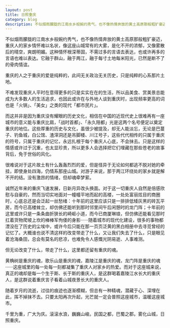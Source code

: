 ```yaml
---
layout: post
title: 日照重庆
category: blog
description: 不似烟雨朦胧的江南水乡般婉约秀气，也不像热情奔放的黄土高原那般粗犷豪迈，重庆人的家乡情怀难以名状，像这座山城常有的大雾，是化不开的浓郁，又像雾散后的晴空，爽朗明媚。这种情怀根深蒂固，不需……
---
```

不似烟雨朦胧的江南水乡般婉约秀气，也不像热情奔放的黄土高原那般粗犷豪迈，重庆人的家乡情怀难以名状，像这座山城常有的大雾，是化不开的浓郁，又像雾散后的晴空，爽朗明媚。这种情怀根深蒂固，不需过多的言语去表达，也或许再多的言语也难以表达。它融于群山，融于两江，融于每寸土地每米阳光，已然是断不了的骨肉情谊。

重庆的人之于重庆的爱是纯粹的，此间无关政治无关历史，只是纯粹的心系那片土地。

不难发现重庆人平时在意得更多的只是实实在在的生活，所以品美食、赏美景总能成为大多数人的生活追求，也因此或许在与外地人谈到重庆时，出现频率更高的词也是「火锅」、「美女」之类的现代「都市民片」。

而这并非是因为重庆没有耀眼的历史文化，相信在中国的近现代史上很难再有一座城市的意义能与重庆比肩，「战时首都」、「永久陪都」光是这两个名号便足以奠定重庆的地位。这些厚重的历史与文化，虽很少被提及，却无人能淡忘，无论是巴蔓子、钓鱼城，白公馆、渣滓洞还是吊脚楼、川江号子，这些代代相传的只属于重庆的符号，只属于重庆的记忆，永远扎根于每个重庆人心底，不会抹去。只是这样的情感或许过于沉重，也太显珍贵，所以更多人会选择把它们埋藏在那些苍老的故事背后，免于世俗的风化。

很难说对于这片故土有什么轰轰烈烈的爱，但是怪异于无论如何都逃不脱对她的牵挂，即使身处四海，仍情系那座山城。对游子来说，那于两江环绕处的家乡就是解不开的结。没有激昂的情绪，但却魂牵梦萦。

诚然近年来的重庆飞速发展，日新月异改头换面。对于这一切重庆人自然是倍感欣慰与自豪的，然而当切实地面对一幢幢平地而起的高楼，一处处富丽炫目的商圈时，心底总还是会泛起一丝愁绪：十年前的这里应该只是一排排低矮灰黑的砖瓦平房，而今已高楼耸立，却仿佛还能听到那时邻里间午后闲憩时的龙门阵；十年前的这里或许只是一条条曲折狭长的崎岖小道，而今已商厦琳琅，但仿佛还能看见那时扛着货物爬坡上坎的棒棒军佝偻的身影······随着城市的现代化建设，很多的事物都湮没在了历史的尘埃中，或许今后只能在那一页页泛黄的黑白相册中去寻觅曾经的记忆了。大概谁也说不清这样的改变带走了什么，又让我们失去了什么，只是眼见着沧海桑田，总会有莫名的悲凉，也难免令人感慨光阴易逝、人事难测。

但无论改变了什么，带走了什么，这里都还留有重庆的魂。

黄桷树是重庆的魂，歌乐山是重庆的魂，嘉陵江是重庆的魂，龙门阵是重庆的魂······这座城里的每一处每一刻都凝集了重庆人对家乡的热爱。而对于这座城来说，真正的魂却是每一个生于斯、长于斯的重庆人，是这群喝着嘉陵江水长大的重庆人，是这群说着重庆言子看着山城夜景长大的重庆人。

随着岁月的流逝，过往的痕迹也逐渐模糊，但总有一种精魂，潜藏于心、深埋在此，挥不掉抹不去。只要太阳再次升起，光芒就一定会普照这座城市，温暖这座城市。

千里为重，广大为庆。滚滚水浪，巍巍山峻。民国之都，巴蜀之郡。雾化山城，日照重庆。
